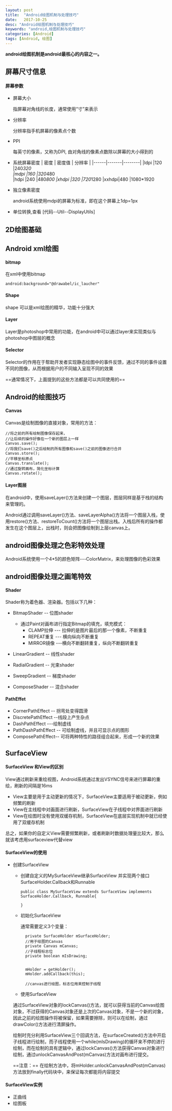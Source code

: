 ```yaml
---
layout: post
title:  "Android绘图机制与处理技巧"
date:   2017-10-25
desc: "Android绘图机制与处理技巧"
keywords: "android,绘图机制与处理技巧"
categories: [Android]
tags: [Android, 绘图]
---
```


**android绘图机制是android最核心的内容之一。**

## 屏幕尺寸信息

#### 屏幕参数

* 屏幕大小

    指屏幕对角线的长度，通常使用“寸”来表示
    
* 分辨率

    分辨率指手机屏幕的像素点个数
* PPI

    每英寸的像素，又称为DPI, 由对角线的像素点数除以屏幕的大小得到的
    
* 系统屏幕密度
    | 密度 | 密度值 | 分辨率 |
    |------|-------|--------|
    |ldpi  |120    |240*320          
    |mdpi  |160    |320*480              
    |hdpi  |240    |480*800 
    |xhdpi |320    |720*1280
    |xxhdpi|480    |1080*1920

* 独立像素密度

    android系统使用mdpi的屏幕为标准，即在这个屏幕上1dp=1px
    
* 单位转换,查看 [代码--Util--DisplayUtils]

## 2D绘图基础

## Android xml绘图

#### bitmap

在xml中使用bitmap

    android:background="@drawabel/ic_laucher"

#### Shape

shape 可以是xml绘图的精华，功能十分强大

#### Layer

Layer是photoshop中常用的功能，在android中可以通过layer来实现类似与photoshop中图层的概念

#### Selector

Selector的作用在于帮助开发者实现静态绘图中的事件反馈，通过不同的事件设置不同的图像，从而根据用户的不同输入呈现不同的效果

==通常情况下，上面提到的这些方法都是可以共同使用的==

## Android的绘图技巧

#### Canvas

Canvas是绘制图像的直接对象，常用的方法：

    //将之前的所有绘制图像保存起来，
    //让后续的操作好像在一个新的图层上一样
    Canvas.save();
    //将我们save()之后绘制的所有图像和save()之前的图像进行合并
    Canvas.store();
    //平移坐标原点
    Canvas.translate();
    //通过旋转画布，简化坐标计算
    Canvas.rotate();


#### Layer图层

在android中，使用saveLayer()方法来创建一个图层，图层同样是基于栈的结构来管理的。

Android通过调用saveLayer()方法、saveLayerAlpha()方法将一个图层入栈，使用restore()方法、restoreToCount()方法将一个图层出栈。入栈后所有的操作都发生在这个图层上，出栈时，则会把图像绘制到上层canvas上。


## android图像处理之色彩特效处理


Android系统使用一个4*5的颜色矩阵---ColorMatrix，来处理图像的色彩效果


## android图像处理之画笔特效

#### Shader

Shader称为着色器、渲染器。包括以下几种：

* BitmapShader -- 位图shader
 
  * 通过Paint对画布进行指定Bitmap的填充，填充模式：
    * CLAMP拉伸 --- 拉伸的是图片最后的那一个像素，不断重复
    * REPEAT重复 --- 横向纵向不断重复
    * MIRROR镜像 ---横向不断翻转重复，纵向不断翻转重复

* LinearGradient -- 线性shader
* RadialGradient -- 光束shader
* SweepGradient -- 梯度shader
* ComposeShader -- 混合shader


#### PathEffet

* CornerPathEffect -- 拐弯处变得圆滑
* DiscretePathEffect --线段上产生杂点
* DashPathEffect ---绘制虚线
* PathDashPathEffect -- 可绘制虚线，并且可显示点的图形
* ComposePathEffect-- 可将两种特性的路径组合起来，形成一个新的效果

## SurfaceView

#### SurfaceView 和View的区别

View通过刷新来重绘视图，Android系统通过发出VSYNC信号来进行屏幕的重绘，刷新的间隔是16ms

* View主要是用于主动更新的情况下，SurfaceView主要适用于被动更新，例如频繁的刷新
* View在主线程中对画面进行刷新，SurfaceView在子线程中对界面进行刷新
* View在绘图时没有使用双缓存机制，SurfaceView在底层实现机制中就已经使用了双缓存机制

总之，如果你的自定义View需要频繁刷新，或者刷新时数据处理量比较大，那么就该考虑用surfaceview代替view

#### SurfaceView的使用

* 创建SurfaceView
 
    * 创建自定义的MySurfaceView继承SurfaceView 并实现两个接口 SurfaceHolder.Callback和Runnable
    
        ```
        public class MySurfaceView extends SurfaceView implements SurfaceHolder.Callback, Runnable{
            
        }
        
        ```
    * 初始化SurfaceView
    
        通常需要定义3个变量： 
        
            private SurfaceHolder mSurfaceHolder;
            //用于绘图的Canvas
            private Canvas mCanvas;
            //子线程标志位
            private boolean mIsDrawing;
            
            
            mHolder = getHolder();
            mHolder.addCallback(this);
            
            //canvas进行绘图，标志位用来控制子线程
            
    * 使用SurfaceView
    
    通过SurfaceView对象的lockCanvas()方法，就可以获得当前的Canvas绘图对象，不过获得的Canvas对象还是上次的Canvas对象，不是一个新的对象，因此之前的绘图操作将被保留，如果需要擦除，则可以在绘制，通过drawColor()方法进行清屏操作。
    
    绘制时充分利用SurfaceView三个回调方法，在surfaceCreated()方法中开启子线程进行绘制，而子线程使用一个while(mIsDrawing)的循环来不停的进行绘制，而在绘制的具有逻辑中，通过lockCanvas()方法获得Canvas对象进行绘制，通过unlockCanvasAndPost(mCanvas)方法对画布进行提交。
    
    ==注意：== 在绘制方法中，将mHolder.unlockCanvasAndPost(mCanvas)方法放到finally代码块中，来保证每次都能将内容提交
    
#### SurfaceView实例

* 正曲线
* 绘图板